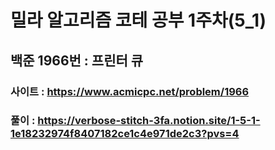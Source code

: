 # 밀라 알고리즘 코테 공부 1주차(5_1)

## 백준 1966번 : 프린터 큐

### 사이트 : https://www.acmicpc.net/problem/1966
### 풀이 : https://verbose-stitch-3fa.notion.site/1-5-1-1e18232974f8407182ce1c4e971de2c3?pvs=4